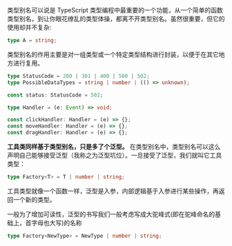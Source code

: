 类型别名可以说是 TypeScript 类型编程中最重要的一个功能，从一个简单的函数类型别名，到让你眼花缭乱的类型体操，都离不开类型别名。虽然很重要，但它的使用却并不复杂:

```ts
type A = string;
```

类型别名的作用主要是对一组类型或一个特定类型结构进行封装，以便于在其它地方进行复用。

```ts
type StatusCode = 200 | 301 | 400 | 500 | 502;
type PossibleDataTypes = string | number | (() => unknown);

const status: StatusCode = 502;

type Handler = (e: Event) => void;

const clickHandler: Handler = (e) => {};
const moveHandler: Handler = (e) => {};
const dragHandler: Handler = (e) => {};
```

**工具类同样基于类型别名，只是多了个泛型。**
在类型别名中，类型别名可以这么声明自己能够接受泛型（我称之为泛型坑位）。一旦接受了泛型，我们就叫它工具类型：

```ts
type Factory<T> = T | number | string;
```

工具类型就像一个函数一样，泛型是入参，内部逻辑基于入参进行某些操作，再返回一个新的类型。

一般为了增加可读性，泛型的书写我们一般考虑写成大驼峰式(即在驼峰命名的基础上，首字母也大写)的名称

```ts
type Factory<NewType> = NewType | number | string;
```
